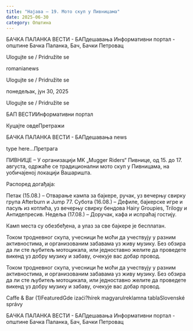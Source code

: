 ```yaml
---
title: "Најава – 19. Мото скуп у Пивницама"
date: 2025-06-30
category: Општина
---
```


БАЧКА ПАЛАНКА ВЕСТИ - БАПдешавања Информативни портал - општине Бачка Паланка, Бач, Бачки Петровац

Ulogujte se / Pridružite se

romanianews

Ulogujte se / Pridružite se

понедељак, јун 30, 2025

Ulogujte se / Pridružite se

БАП ВЕСТИИнформативни портал

Куцајте овдеПретражи

БАЧКА ПАЛАНКА ВЕСТИ - БАПдешавања news

type here...Претрага

ПИВНИЦЕ – У организацији MK „Mugger Riders“ Пивнице, од 15. до 17. августа, одржаће се традиционални мото скуп у Пивницама, на уобичајеној локацији Вашаришта. 

Распоред догађаја:

Петак (15.08.) – Отварање кампа за бајкере, ручак, уз вечерњу свирку група Afterburn и Jump 77.
Субота (16.08.) – Дефиле, бајкерске игре и пасуљ из котлића, уз вечерњу свирку бендова Hairy Groupies, Trilogy и Антидепресив.
Недеља (17.08.) – Доручак, кафа и испраћај гостију.

Камп места су обезбеђена, а улаз за све бајкере је бесплатан.

Током тродневног скупа, учесници ће моћи да учествују у разним активностима, и организованим забавама уз живу музику. Без обзира да ли сте љубитељ мотоцикала, или једноставно желите да проведете викенд уз добру музику и забаву, очекује вас добар провод.

Током тродневног скупа, учесници ће моћи да учествују у разним активностима, и организованим забавама уз живу музику. Без обзира да ли сте љубитељ мотоцикала, или једноставно желите да проведете викенд уз добру музику и забаву, очекује вас добар провод.

Caffe & Bar (1)FeaturedGde izaći?hírek magyarulreklamna tablaSlovenské správy

БАЧКА ПАЛАНКА ВЕСТИ - БАПдешавања Информативни портал - општине Бачка Паланка, Бач, Бачки Петровац
